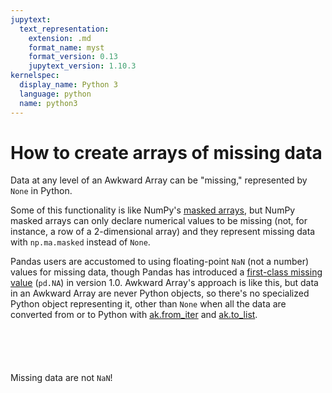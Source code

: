 ```yaml
---
jupytext:
  text_representation:
    extension: .md
    format_name: myst
    format_version: 0.13
    jupytext_version: 1.10.3
kernelspec:
  display_name: Python 3
  language: python
  name: python3
---
```


How to create arrays of missing data
====================================

Data at any level of an Awkward Array can be "missing," represented by `None` in Python.

Some of this functionality is like NumPy's [masked arrays](https://numpy.org/doc/stable/reference/maskedarray.html), but NumPy masked arrays can only declare numerical values to be missing (not, for instance, a row of a 2-dimensional array) and they represent missing data with `np.ma.masked` instead of `None`.

Pandas users are accustomed to using floating-point `NaN` (not a number) values for missing data, though Pandas has introduced a [first-class missing value](https://pandas.pydata.org/pandas-docs/stable/user_guide/missing_data.html#missing-data-na) (`pd.NA`) in version 1.0. Awkward Array's approach is like this, but data in an Awkward Array are never Python objects, so there's no specialized Python object representing it, other than `None` when all the data are converted from or to Python with [ak.from_iter](https://awkward-array.readthedocs.io/en/latest/_auto/ak.from_iter.html) and [ak.to_list](https://awkward-array.readthedocs.io/en/latest/_auto/ak.to_list.html).

```{code-cell} ipython3

```

```{code-cell} ipython3

```

```{code-cell} ipython3

```

```{code-cell} ipython3

```

```{code-cell} ipython3

```

Missing data are not `NaN`!

```{code-cell} ipython3

```

```{code-cell} ipython3

```
